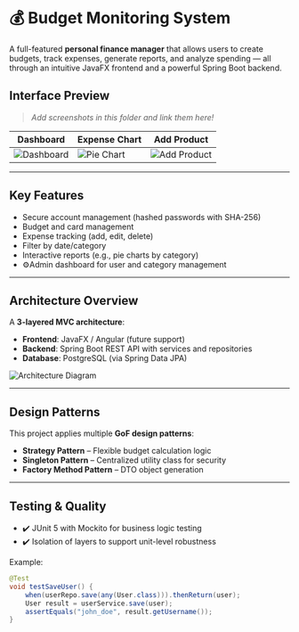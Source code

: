 # 💰 Budget Monitoring System

A full-featured **personal finance manager** that allows users to create budgets, track expenses, generate reports, and analyze spending — all through an intuitive JavaFX frontend and a powerful Spring Boot backend.

## Interface Preview

> _Add screenshots in this folder and link them here!_

| Dashboard | Expense Chart | Add Product |
|----------|---------------|--------------|
| ![Dashboard](screenshots/dashboard.png) | ![Pie Chart](screenshots/pie_chart.png) | ![Add Product](screenshots/add_product.png) |

---

## Key Features

- Secure account management (hashed passwords with SHA-256)
- Budget and card management
- Expense tracking (add, edit, delete)
- Filter by date/category
- Interactive reports (e.g., pie charts by category)
- ⚙Admin dashboard for user and category management

---

## Architecture Overview

A **3-layered MVC architecture**:

- **Frontend**: JavaFX / Angular (future support)
- **Backend**: Spring Boot REST API with services and repositories
- **Database**: PostgreSQL (via Spring Data JPA)

![Architecture Diagram](screenshots/architecture_diagram.png)

---

## Design Patterns

This project applies multiple **GoF design patterns**:

- **Strategy Pattern** – Flexible budget calculation logic
- **Singleton Pattern** – Centralized utility class for security
- **Factory Method Pattern** – DTO object generation

---

## Testing & Quality

- ✔️ JUnit 5 with Mockito for business logic testing
- ✔️ Isolation of layers to support unit-level robustness

Example:

```java
@Test
void testSaveUser() {
    when(userRepo.save(any(User.class))).thenReturn(user);
    User result = userService.save(user);
    assertEquals("john_doe", result.getUsername());
}
